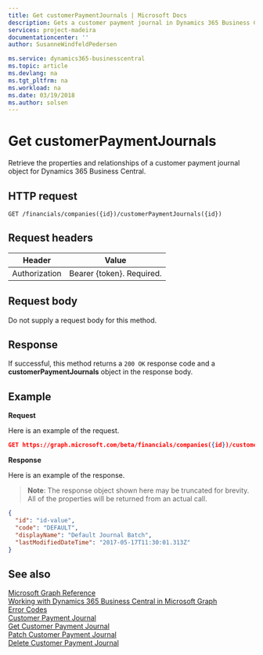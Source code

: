 ```yaml
---
title: Get customerPaymentJournals | Microsoft Docs
description: Gets a customer payment journal in Dynamics 365 Business Central.
services: project-madeira
documentationcenter: ''
author: SusanneWindfeldPedersen

ms.service: dynamics365-businesscentral
ms.topic: article
ms.devlang: na
ms.tgt_pltfrm: na
ms.workload: na
ms.date: 03/19/2018
ms.author: solsen
---
```


# Get customerPaymentJournals
Retrieve the properties and relationships of a customer payment journal object for Dynamics 365 Business Central.

## HTTP request

```
GET /financials/companies({id})/customerPaymentJournals({id})
```

## Request headers
|Header       |Value                     |
|-------------|--------------------------|
|Authorization|Bearer {token}. Required. |

## Request body
Do not supply a request body for this method.

## Response
If successful, this method returns a ```200 OK``` response code and a **customerPaymentJournals** object in the response body.

## Example

**Request**

Here is an example of the request.

```json
GET https://graph.microsoft.com/beta/financials/companies({id})/customerPaymentJournals({id})
```

**Response**

Here is an example of the response. 

> **Note**: The response object shown here may be truncated for brevity. All of the properties will be returned from an actual call.

```json
{
  "id": "id-value",
  "code": "DEFAULT",
  "displayName": "Default Journal Batch",
  "lastModifiedDateTime": "2017-05-17T11:30:01.313Z"
}
```

## See also
[Microsoft Graph Reference](../api/dynamics_graph_reference.md)  
[Working with Dynamics 365 Business Central in Microsoft Graph](../resources/dynamics_overview.md)  
[Error Codes](../dynamics_error_codes.md)  
[Customer Payment Journal](../resources/dynamics_customerpaymentsjournal.md)  
[Get Customer Payment Journal](dynamics_customerpaymentsjournal_get.md)  
[Patch Customer Payment Journal](dynamics_customerpaymentsjournal_update.md)  
[Delete Customer Payment Journal](dynamics_customerpaymentsjournal_delete.md)  
